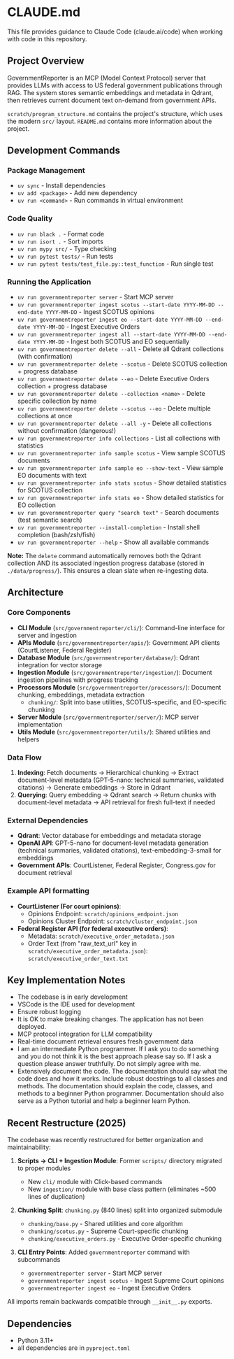 # CLAUDE.md

This file provides guidance to Claude Code (claude.ai/code) when working with code in this repository.

## Project Overview

GovernmentReporter is an MCP (Model Context Protocol) server that provides LLMs with access to US federal government publications through RAG. The system stores semantic embeddings and metadata in Qdrant, then retrieves current document text on-demand from government APIs.

`scratch/program_structure.md` contains the project's structure, which uses the modern `src/` layout.
`README.md` contains more information about the project.


## Development Commands

### Package Management
- `uv sync` - Install dependencies
- `uv add <package>` - Add new dependency
- `uv run <command>` - Run commands in virtual environment

### Code Quality
- `uv run black .` - Format code
- `uv run isort .` - Sort imports
- `uv run mypy src/` - Type checking
- `uv run pytest tests/` - Run tests
- `uv run pytest tests/test_file.py::test_function` - Run single test

### Running the Application
- `uv run governmentreporter server` - Start MCP server
- `uv run governmentreporter ingest scotus --start-date YYYY-MM-DD --end-date YYYY-MM-DD` - Ingest SCOTUS opinions
- `uv run governmentreporter ingest eo --start-date YYYY-MM-DD --end-date YYYY-MM-DD` - Ingest Executive Orders
- `uv run governmentreporter ingest all --start-date YYYY-MM-DD --end-date YYYY-MM-DD` - Ingest both SCOTUS and EO sequentially
- `uv run governmentreporter delete --all` - Delete all Qdrant collections (with confirmation)
- `uv run governmentreporter delete --scotus` - Delete SCOTUS collection + progress database
- `uv run governmentreporter delete --eo` - Delete Executive Orders collection + progress database
- `uv run governmentreporter delete --collection <name>` - Delete specific collection by name
- `uv run governmentreporter delete --scotus --eo` - Delete multiple collections at once
- `uv run governmentreporter delete --all -y` - Delete all collections without confirmation (dangerous!)
- `uv run governmentreporter info collections` - List all collections with statistics
- `uv run governmentreporter info sample scotus` - View sample SCOTUS documents
- `uv run governmentreporter info sample eo --show-text` - View sample EO documents with text
- `uv run governmentreporter info stats scotus` - Show detailed statistics for SCOTUS collection
- `uv run governmentreporter info stats eo` - Show detailed statistics for EO collection
- `uv run governmentreporter query "search text"` - Search documents (test semantic search)
- `uv run governmentreporter --install-completion` - Install shell completion (bash/zsh/fish)
- `uv run governmentreporter --help` - Show all available commands

**Note:** The `delete` command automatically removes both the Qdrant collection AND its associated ingestion progress database (stored in `./data/progress/`). This ensures a clean slate when re-ingesting data.

## Architecture

### Core Components
- **CLI Module** (`src/governmentreporter/cli/`): Command-line interface for server and ingestion
- **APIs Module** (`src/governmentreporter/apis/`): Government API clients (CourtListener, Federal Register)
- **Database Module** (`src/governmentreporter/database/`): Qdrant integration for vector storage
- **Ingestion Module** (`src/governmentreporter/ingestion/`): Document ingestion pipelines with progress tracking
- **Processors Module** (`src/governmentreporter/processors/`): Document chunking, embeddings, metadata extraction
  - `chunking/`: Split into base utilities, SCOTUS-specific, and EO-specific chunking
- **Server Module** (`src/governmentreporter/server/`): MCP server implementation
- **Utils Module** (`src/governmentreporter/utils/`): Shared utilities and helpers

### Data Flow
1. **Indexing**: Fetch documents → Hierarchical chunking → Extract document-level metadata (GPT-5-nano: technical summaries, validated citations) → Generate embeddings → Store in Qdrant
2. **Querying**: Query embedding → Qdrant search → Return chunks with document-level metadata → API retrieval for fresh full-text if needed

### External Dependencies
- **Qdrant**: Vector database for embeddings and metadata storage
- **OpenAI API**: GPT-5-nano for document-level metadata generation (technical summaries, validated citations), text-embedding-3-small for embeddings
- **Government APIs**: CourtListener, Federal Register, Congress.gov for document retrieval

### Example API formatting
- **CourtListener (For court opinions)**:
  - Opinions Endpoint: `scratch/opinions_endpoint.json`
  - Opinions Cluster Endpoint: `scratch/cluster_endpoint.json`
- **Federal Register API (for federal executive orders)**:
  - Metadata: `scratch/executive_order_metadata.json`
  - Order Text (from "raw_text_url" key in `scratch/executive_order_metadata.json`): `scratch/executive_order_text.txt`

## Key Implementation Notes

- The codebase is in early development
- VSCode is the IDE used for development
- Ensure robust logging
- It is OK to make breaking changes. The application has not been deployed.
- MCP protocol integration for LLM compatibility
- Real-time document retrieval ensures fresh government data
- I am an intermediate Python programmer. If I ask you to do something and you do not think it is the best approach please say so. If I ask a question please answer truthfully. Do not simply agree with me.
- Extensively document the code. The documentation should say what the code does and how it works. Include robust docstrings to all classes and methods. The documentation should explain the code, classes, and methods to a beginner Python programmer. Documentation should also serve as a Python tutorial and help a beginner learn Python.

## Recent Restructure (2025)

The codebase was recently restructured for better organization and maintainability:

1. **Scripts → CLI + Ingestion Module**: Former `scripts/` directory migrated to proper modules
   - New `cli/` module with Click-based commands
   - New `ingestion/` module with base class pattern (eliminates ~500 lines of duplication)

2. **Chunking Split**: `chunking.py` (840 lines) split into organized submodule
   - `chunking/base.py` - Shared utilities and core algorithm
   - `chunking/scotus.py` - Supreme Court-specific chunking
   - `chunking/executive_orders.py` - Executive Order-specific chunking

3. **CLI Entry Points**: Added `governmentreporter` command with subcommands
   - `governmentreporter server` - Start MCP server
   - `governmentreporter ingest scotus` - Ingest Supreme Court opinions
   - `governmentreporter ingest eo` - Ingest Executive Orders

All imports remain backwards compatible through `__init__.py` exports.

## Dependencies

- Python 3.11+
- all dependencies are in `pyproject.toml`
